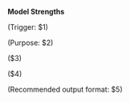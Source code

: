 <!-- Placeholders: $1=Title, $2=Trigger, $3=Purpose, $4=Steps, $5=Output format -->

**Model Strengths**

(Trigger: $1)

(Purpose: $2)

($3)

($4)

(Recommended output format: $5)
